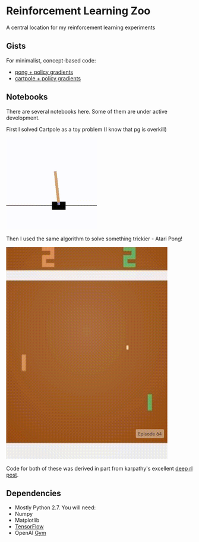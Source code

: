 # Reinforcement Learning Zoo
A central location for my reinforcement learning experiments

Gists
--------
For minimalist, concept-based code:
* [pong + policy gradients](https://gym.openai.com/evaluations/eval_qbonzReT72KkjMRBcziwQ)
* [cartpole + policy gradients](https://gym.openai.com/evaluations/eval_hpkg5wFHQ5WUjJnnea0wkw)

Notebooks
--------
There are several notebooks here. Some of them are under active development.

First I solved Cartpole as a toy problem (I know that pg is overkill)

![Cartpole gif](static/gym_cartpole.gif)

Then I used the same algorithm to solve something trickier - Atari Pong!

![Pong gif](static/gym_pong.gif)

Code for both of these was derived in part from karpathy's excellent [deep rl post](https://karpathy.github.io/2016/05/31/rl/).

Dependencies
--------
* Mostly Python 2.7. You will need:
 * Numpy
 * Matplotlib
 * [TensorFlow](https://www.tensorflow.org/versions/master/get_started/os_setup.html#pip_install)
 * OpenAI [Gym](https://gym.openai.com/)
